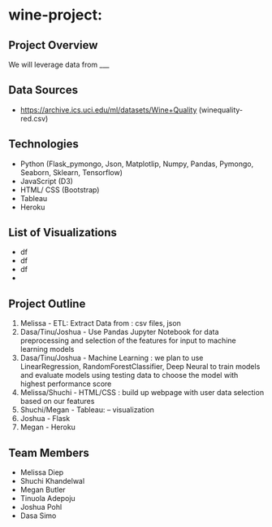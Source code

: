 # wine-project:
 

## Project Overview
We will leverage data from ___

## Data Sources
* https://archive.ics.uci.edu/ml/datasets/Wine+Quality (winequality-red.csv)

## Technologies
* Python (Flask_pymongo, Json, Matplotlip, Numpy, Pandas, Pymongo, Seaborn, Sklearn, Tensorflow)
* JavaScript (D3)
* HTML/ CSS (Bootstrap)
* Tableau
* Heroku

## List of Visualizations
* df 
* df
* df
* 

## Project Outline
1. Melissa - ETL: Extract Data from : csv files, json
2. Dasa/Tinu/Joshua - Use Pandas Jupyter Notebook for data preprocessing and selection of 
the features for input to machine learning models
3. Dasa/Tinu/Joshua - Machine Learning : we plan to use LinearRegression, 
RandomForestClassifier, Deep Neural to train models and evaluate 
models using testing data to choose the model with highest 
performance score 
4. Melissa/Shuchi - HTML/CSS : build up webpage with user data selection based on our features 
5. Shuchi/Megan - Tableau: – visualization 
6. Joshua - Flask
7. Megan - Heroku 

## Team Members
* Melissa Diep
* Shuchi Khandelwal
* Megan Butler
* Tinuola Adepoju
* Joshua Pohl
* Dasa Simo
